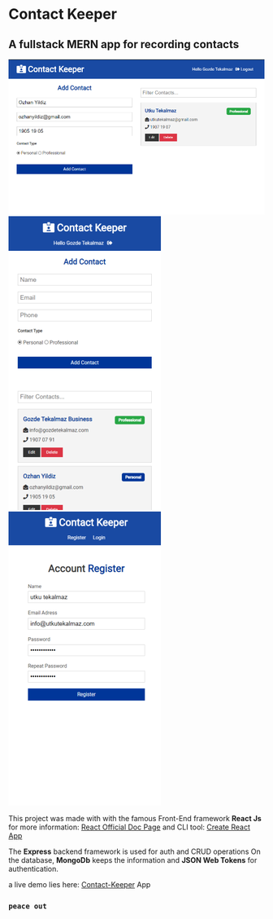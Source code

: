 # Contact Keeper

## A fullstack MERN app for recording contacts

![app screen](/pics/pic1.png)
<img src="/pics/pic2.png" alt="Mobile Screen" width="300">
<img src="/pics/pic3.png" alt="Register Screen" width="300">

This project was made with with the famous Front-End framework **React Js**
for more information: [React Official Doc Page](https://reactjs.org) and CLI tool: [Create React App](https://github.com/facebook/create-react-app)

The **Express** backend framework is used for auth and CRUD operations
On the database, **MongoDb** keeps the information and **JSON Web Tokens** for authentication.

a live demo lies here: [Contact-Keeper](https://peaceful-basin-77750.herokuapp.com/register) App

### `peace out`
